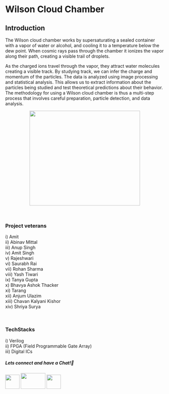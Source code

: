 # Wilson Cloud Chamber

## Introduction
The Wilson cloud chamber works by supersaturating a sealed container with a vapor of water or alcohol, and cooling it to a temperature below the dew point. When cosmic rays pass through the chamber it ionizes the vapor along their path, creating a visible trail of droplets.

As the charged ions travel through the vapor, they attract water molecules creating a visible track. By studying track, we can infer the charge and momentum of the particles. The data is analyzed using image processing and statistical analysis. This allows us to extract information about the particles being studied and test theoretical predictions about their behavior. The methodology for using a Wilson cloud chamber is thus a multi-step process that involves careful preparation, particle detection, and data analysis.

<p align="center">
<img src="https://user-images.githubusercontent.com/26748554/233772780-227d6ec2-1a0f-474d-bd3f-7dbf8f27c3ae.png" width ="350" height="300">
</p>

&nbsp;


### Project veterans
i)   Amit  
ii)  Abinav Mittal  
iii) Anup Singh  
iv)  Amit Singh  
v)   Rajeshwari  
vi)  Saurabh Rai  
vii) Rohan Sharma  
viii) Yash Tiwari  
ix) Tanya Gupta  
x) Bhavya Ashok Thacker  
xi) Tarang  
xii) Anjum Ulazim  
xiii) Chavan Kalyani Kishor  
xiv) Shriya Surya  

&nbsp;

### TechStacks
i) Verilog  
ii) FPGA (Field Programmable Gate Array)  
iii) Digital ICs  

##### Lets connect and have a Chat!💬
<a href="https://www.instagram.com/electronicsclubiitg/?hl=en" ><img src="https://upload.wikimedia.org/wikipedia/commons/a/a5/Instagram_icon.png" width="45" height="45"></a>
<a href="https://www.facebook.com/electronics.iitg/"><img src="https://1000logos.net/wp-content/uploads/2021/04/Facebook-logo.png" width="78" height="50"></a>
<a href="https://www.reddit.com/r/ElectronicsClubIITG/"><img src="https://www.pngkit.com/png/full/0-7757_reddit-logo-reddit-icon-png.png" width="45" height="45"></a>

